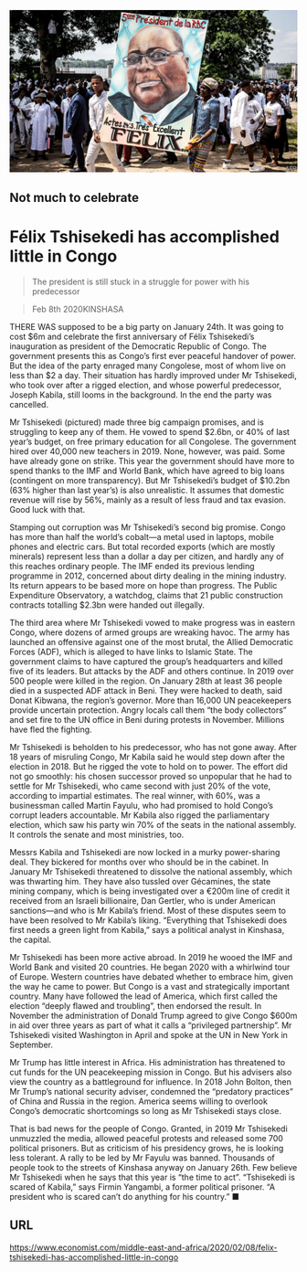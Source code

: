 ![](./images/20200208_MAP001_0.jpg)

## Not much to celebrate

# Félix Tshisekedi has accomplished little in Congo

> The president is still stuck in a struggle for power with his predecessor

> Feb 8th 2020KINSHASA

THERE WAS supposed to be a big party on January 24th. It was going to cost $6m and celebrate the first anniversary of Félix Tshisekedi’s inauguration as president of the Democratic Republic of Congo. The government presents this as Congo’s first ever peaceful handover of power. But the idea of the party enraged many Congolese, most of whom live on less than $2 a day. Their situation has hardly improved under Mr Tshisekedi, who took over after a rigged election, and whose powerful predecessor, Joseph Kabila, still looms in the background. In the end the party was cancelled.

Mr Tshisekedi (pictured) made three big campaign promises, and is struggling to keep any of them. He vowed to spend $2.6bn, or 40% of last year’s budget, on free primary education for all Congolese. The government hired over 40,000 new teachers in 2019. None, however, was paid. Some have already gone on strike. This year the government should have more to spend thanks to the IMF and World Bank, which have agreed to big loans (contingent on more transparency). But Mr Tshisekedi’s budget of $10.2bn (63% higher than last year’s) is also unrealistic. It assumes that domestic revenue will rise by 56%, mainly as a result of less fraud and tax evasion. Good luck with that.

Stamping out corruption was Mr Tshisekedi’s second big promise. Congo has more than half the world’s cobalt—a metal used in laptops, mobile phones and electric cars. But total recorded exports (which are mostly minerals) represent less than a dollar a day per citizen, and hardly any of this reaches ordinary people. The IMF ended its previous lending programme in 2012, concerned about dirty dealing in the mining industry. Its return appears to be based more on hope than progress. The Public Expenditure Observatory, a watchdog, claims that 21 public construction contracts totalling $2.3bn were handed out illegally.

The third area where Mr Tshisekedi vowed to make progress was in eastern Congo, where dozens of armed groups are wreaking havoc. The army has launched an offensive against one of the most brutal, the Allied Democratic Forces (ADF), which is alleged to have links to Islamic State. The government claims to have captured the group’s headquarters and killed five of its leaders. But attacks by the ADF and others continue. In 2019 over 500 people were killed in the region. On January 28th at least 36 people died in a suspected ADF attack in Beni. They were hacked to death, said Donat Kibwana, the region’s governor. More than 16,000 UN peacekeepers provide uncertain protection. Angry locals call them “the body collectors” and set fire to the UN office in Beni during protests in November. Millions have fled the fighting.

Mr Tshisekedi is beholden to his predecessor, who has not gone away. After 18 years of misruling Congo, Mr Kabila said he would step down after the election in 2018. But he rigged the vote to hold on to power. The effort did not go smoothly: his chosen successor proved so unpopular that he had to settle for Mr Tshisekedi, who came second with just 20% of the vote, according to impartial estimates. The real winner, with 60%, was a businessman called Martin Fayulu, who had promised to hold Congo’s corrupt leaders accountable. Mr Kabila also rigged the parliamentary election, which saw his party win 70% of the seats in the national assembly. It controls the senate and most ministries, too.

Messrs Kabila and Tshisekedi are now locked in a murky power-sharing deal. They bickered for months over who should be in the cabinet. In January Mr Tshisekedi threatened to dissolve the national assembly, which was thwarting him. They have also tussled over Gécamines, the state mining company, which is being investigated over a €200m line of credit it received from an Israeli billionaire, Dan Gertler, who is under American sanctions—and who is Mr Kabila’s friend. Most of these disputes seem to have been resolved to Mr Kabila’s liking. “Everything that Tshisekedi does first needs a green light from Kabila,” says a political analyst in Kinshasa, the capital.

Mr Tshisekedi has been more active abroad. In 2019 he wooed the IMF and World Bank and visited 20 countries. He began 2020 with a whirlwind tour of Europe. Western countries have debated whether to embrace him, given the way he came to power. But Congo is a vast and strategically important country. Many have followed the lead of America, which first called the election “deeply flawed and troubling”, then endorsed the result. In November the administration of Donald Trump agreed to give Congo $600m in aid over three years as part of what it calls a “privileged partnership”. Mr Tshisekedi visited Washington in April and spoke at the UN in New York in September.

Mr Trump has little interest in Africa. His administration has threatened to cut funds for the UN peacekeeping mission in Congo. But his advisers also view the country as a battleground for influence. In 2018 John Bolton, then Mr Trump’s national security adviser, condemned the “predatory practices” of China and Russia in the region. America seems willing to overlook Congo’s democratic shortcomings so long as Mr Tshisekedi stays close.

That is bad news for the people of Congo. Granted, in 2019 Mr Tshisekedi unmuzzled the media, allowed peaceful protests and released some 700 political prisoners. But as criticism of his presidency grows, he is looking less tolerant. A rally to be led by Mr Fayulu was banned. Thousands of people took to the streets of Kinshasa anyway on January 26th. Few believe Mr Tshisekedi when he says that this year is “the time to act”. “Tshisekedi is scared of Kabila,” says Firmin Yangambi, a former political prisoner. “A president who is scared can’t do anything for his country.” ■

## URL

https://www.economist.com/middle-east-and-africa/2020/02/08/felix-tshisekedi-has-accomplished-little-in-congo
